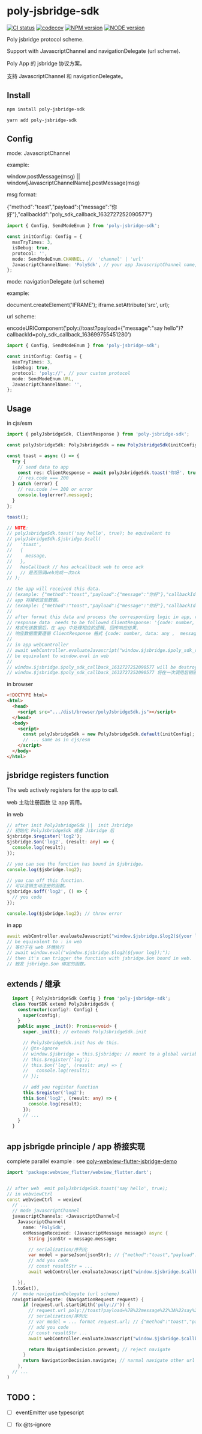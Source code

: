 # poly-jsbridge-sdk

[![CI status][github-action-image]][github-action-url]
[![codecov][codecov-image]][codecov-url]
[![NPM version][npm-image]][npm-url]
[![NODE version][node-image]][node-url]

[github-action-image]: https://github.com/hsycc/poly-jsbridge-sdk/workflows/test/badge.svg
[github-action-url]: https://github.com/hsycc/poly-jsbridge-sdk/actions/workflows/test.yml
[codecov-image]: https://coveralls.io/repos/github/hsycc/poly-jsbridge-sdk/badge.svg?branch=main
[codecov-url]: https://coveralls.io/github/hsycc/poly-jsbridge-sdk?branch=main
[npm-image]: https://img.shields.io/badge/npm-v4.16.13-blue
[npm-url]: http://npmjs.org/package/poly-jsbridge-sdk

[node-image]: https://img.shields.io/badge/node-v12.0.0-blue
[node-url]: https://nodejs.org/

Poly jsbridge protocol scheme.

Support with JavascriptChannel and navigationDelegate (url scheme).

Poly App 的 jsbridge 协议方案。

支持 JavascriptChannel 和 navigationDelegate。

## Install

```bash
npm install poly-jsbridge-sdk
```

```bash
yarn add poly-jsbridge-sdk
```

## Config

mode: JavascriptChannel

example:

window.postMessage(msg) || window[JavascriptChannelName].postMessage(msg)

msg format:

{"method":"toast","payload":{"message":"你好"},"callbackId":"poly_sdk_callback_1632727252090577"}

```ts
import { Config, SendModeEnum } from 'poly-jsbridge-sdk';

const initConfig: Config = {
  maxTryTimes: 3,
  isDebug: true,
  protocol: '',
  mode: SendModeEnum.CHANNEL, //  'channel' | 'url'
  JavascriptChannelName: 'PolySdk', // your app JavascriptChannel name,  can use 'window'
};
```

mode: navigationDelegate (url scheme)

example:

document.createElement('IFRAME');
iframe.setAttribute('src', url);

url scheme:

encodeURIComponent('poly://toast?payload={"message":"say hello"}?callbackId=poly_sdk_callback_163699755451280')

<!-- poly://toast?payload=%7B%22message%22%3A%22say%20hello%22%7D?callbackId=poly_sdk_callback_163699755451280 -->

```ts
import { Config, SendModeEnum } from 'poly-jsbridge-sdk';

const initConfig: Config = {
  maxTryTimes: 3,
  isDebug: true,
  protocol: 'poly://', // your custom protocol
  mode: SendModeEnum.URL,
  JavascriptChannelName: '',
};
```

## Usage

in cjs/esm

```ts
import { polyJsbridgeSdk, ClientResponse } from 'poly-jsbridge-sdk';

const polyJsbridgeSdk: PolyJsbridgeSdk = new PolyJsbridgeSdk(initConfig);

const toast = async () => {
  try {
    // send data to app
    const res: ClientResponse = await polyJsbridgeSdk.toast('你好', true);
    // res.code === 200
  } catch (error) {
    // res.code !== 200 or error
    console.log(error?.message);
  }
};

toast();

// NOTE:
// polyJsbridgeSdk.toast('say hello', true); be equivalent to
// polyJsbridgeSdk.$jsbridge.$call(
//   'toast',
//   {
//     message,
//   },
//   hasCallback // has ackcallback web to once ack
//   // 是否回调web完成一次ack
// );

// the app will received this data. 
// (example: {"method":"toast","payload":{"message":"你好"},"callbackId":"poly_sdk_callback_1632727252090577"})
// app 将接收这些数据。 
// (example: {"method":"toast","payload":{"message":"你好"},"callbackId":"poly_sdk_callback_1632727252090577"})
//
// after format this data and process the corresponding logic in app, response your data. 
// response data  needs to be followed ClientResponse: '{code: number, data: any ,  message: string;}'
// 格式化该数据后，在 app 中处理相应的逻辑, 回传响应结果,
// 响应数据需要遵循 ClientResponse 格式 {code: number, data: any ,  message: string;}
//
// in app webController
// await webController.evaluateJavascript("window.$jsbridge.$poly_sdk_callback_1632727252090577(${your response data});");
// be equivalent to window.eval in web
//
// window.$jsbridge.$poly_sdk_callback_1632727252090577 will be destroyed after once call.
// window.$jsbridge.$poly_sdk_callback_1632727252090577 将在一次调用后销毁。

```

in browser

```html
<!DOCTYPE html>
<html>
  <head>
    <script src=".../dist/browser/polyJsbridgeSdk.js"></script>
  </head>
  <body>
    <script>
      const polyJsbridgeSdk = new PolyJsbridgeSdk.default(initConfig);
      // ... same as in cjs/esm
    </script>
  </body>
</html>
```

## jsbridge registers function

The web actively registers for the app to call.

web 主动注册函数 让 app 调用。

in web

```ts
// after init PolyJsbridgeSdk ||  init Jsbridge
// 初始化 PolyJsbridgeSdk 或者 Jsbridge 后
$jsbridge.$register('log2');
$jsbridge.$on('log2', (result: any) => {
  console.log(result);
});

// you can see the function has bound in $jsbridge。
console.log($jsbridge.log2);

// you can off this function.
// 可以注销主动注册的函数。
$jsbridge.$off('log2', () => {
  // you code
});

console.log($jsbridge.log2); // throw error
```

in app

```dart
await webController.evaluateJavascript("window.$jsbridge.$log2(${your log});");
// be equivalent to : in web
// 等价于在 web 环境执行
// await window.eval("window.$jsbridge.$log2(${your log});");
// then it's can trigger the function with jsbridge.$on bound in web.
// 触发 jsbridge.$on 绑定的函数。

```

## extends / 继承

```ts
  import { PolyJsbridgeSdk Config } from 'poly-jsbridge-sdk';
  class YourSDK extend PolyJsbridgeSdk {
    constructor(config?: Config) {
      super(config);
    }
    public async _init(): Promise<void> {
      super._init(); // extends PolyJsbridgeSdk.init

      // PolyJsbridgeSdk.init has do this.
      // @ts-ignore
      // window.$jsbridge = this.$jsbridge; // mount to a global variable 
      // this.$register('log');
      // this.$on('log', (result: any) => {
      //   console.log(result);
      // });

      // add you register function
      this.$register('log2');
      this.$on('log2', (result: any) => {
        console.log(result);
      });
      // ...
    }
  }

```

## app jsbrigde principle / app 桥接实现

complete parallel example : see [poly-webview-flutter-jsbridge-demo](https://github.com/hsycc/poly-webview-flutter-jsbridge-demo)

```dart
import 'package:webview_flutter/webview_flutter.dart';


// after web  emit polyJsbridgeSdk.toast('say hello', true);
// in webviewCtrl
const webviewCtrl  = weview(
  // ...
  // mode javascriptChannel
  javascriptChannels: <JavascriptChannel>[
    JavascriptChannel(
      name: 'PolySdk',
      onMessageReceived: (JavascriptMessage message) async {
        String jsonStr = message.message;

        // serialization/序列化
        var model = parseJson(jsonStr); // {"method":"toast","payload":{"message":"你好"},"callbackId":"poly_sdk_callback_1632727252090577"}
        // add you code
        // const resultStr = ...
        await webController.evaluateJavascript("window.$jsbridge.$callbackId($resultStr);");

    }),
  ].toSet(),
  //  mode navigationDelegate (url scheme)
  navigationDelegate: (NavigationRequest request) {
      if (request.url.startsWith('poly://')) {
        // request.url poly://toast?payload=%7B%22message%22%3A%22say%20hello%22%7D?callbackId=poly_sdk_callback_163699755451280
        // serialization/序列化
        // var model = ... format request.url; // {"method":"toast","payload":{"message":"你好"},"callbackId":"poly_sdk_callback_1632727252090577"}
        // add you code
        // const resultStr ...
        await webController.evaluateJavascript("window.$jsbridge.$callbackId($resultStr);");

        return NavigationDecision.prevent; // reject navigate
      }
      return NavigationDecision.navigate; // narmal navigate other url
    },
  // ...
)


```

## TODO：

- [ ] eventEmitter use typescript
- [ ] fix @ts-ignore

